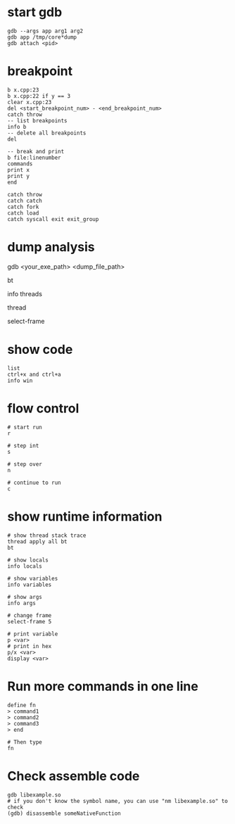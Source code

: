 # start gdb
```
gdb --args app arg1 arg2  
gdb app /tmp/core*dump
gdb attach <pid>
```  

# breakpoint
```
b x.cpp:23  
b x.cpp:22 if y == 3  
clear x.cpp:23  
del <start_breakpoint_num> - <end_breakpoint_num>  
catch throw  
-- list breakpoints
info b
-- delete all breakpoints
del

-- break and print
b file:linenumber
commands
print x
print y
end

catch throw  
catch catch  
catch fork  
catch load  
catch syscall exit exit_group  
```

# dump analysis
gdb <your_exe_path> <dump_file_path>

bt

info threads

thread <x>

select-frame <x>

# show code
```
list  
ctrl+x and ctrl+a  
info win  
```

# flow control
```
# start run
r

# step int
s

# step over
n

# continue to run
c
```

# show runtime information
```
# show thread stack trace
thread apply all bt  
bt

# show locals
info locals

# show variables
info variables

# show args
info args

# change frame
select-frame 5

# print variable
p <var>  
# print in hex
p/x <var>
display <var>
```

# Run more commands in one line  
```
define fn
> command1
> command2
> command3
> end

# Then type
fn
```

# Check assemble code
```
gdb libexample.so
# if you don't know the symbol name, you can use "nm libexample.so" to check
(gdb) disassemble someNativeFunction
